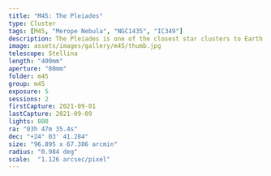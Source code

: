 ```yaml
---
title: "M45: The Pleiades"
type: Cluster
tags: [M45, "Merope Nebula", "NGC1435", "IC349"]
description: The Pleiades is one of the closest star clusters to Earth and filled with bright blue stars.
image: assets/images/gallery/m45/thumb.jpg
telescope: Stellina
length: "400mm"
aperture: "80mm"
folder: m45
group: m45
exposure: 5
sessions: 2
firstCapture: 2021-09-01
lastCapture: 2021-09-09
lights: 800
ra:	"03h 47m 35.4s"
dec: "+24° 03' 41.284"
size: "96.895 x 67.386 arcmin"
radius:	"0.984 deg"
scale:	"1.126 arcsec/pixel"
---
```

